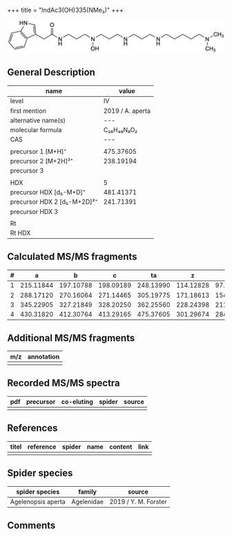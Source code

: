 +++
title = "IndAc3(OH)335(NMe₂)"
+++

![](/img/IndAc3(OH)335(NMe2).png)

## General Description

| name                        | value            |
|-----------------------------|------------------|
| level                       | IV               |
| first mention               | 2019 / A. aperta |
| alternative name(s)         | ---              |
| molecular formula           | C₂₆H₄₆N₆O₂       |
| CAS                         | ---              |
|                             |                  |
| precursor 1 [M+H]⁺          | 475.37605        |
| precursor 2 [M+2H]²⁺        | 238.19194        |
| precursor 3                 |                  |
|                             |                  |
| HDX                         | 5                |
| precursor HDX   [d₅-M+D]⁺   | 481.41371        |
| precursor HDX 2 [d₅-M+2D]²⁺ | 241.71391        |
| precursor HDX 3             |                  |
|                             |                  |
| Rt                          |                  |
| Rt HDX                      |                  |

## Calculated MS/MS fragments

| # | a         | b         | c         | ta        | z         | y         | tz        |
|---|-----------|-----------|-----------|-----------|-----------|-----------|-----------|
| 1 | 215.11844 | 197.10788 | 198.09189 | 248.13990 | 114.12828 | 97.10173  | 131.15482 |
| 2 | 288.17120 | 270.16064 | 271.14465 | 305.19775 | 171.18613 | 154.15958 | 188.21267 |
| 3 | 345.22905 | 327.21849 | 328.20250 | 362.25560 | 228.24398 | 211.21743 | 261.26543 |
| 4 | 430.31820 | 412.30764 | 413.29165 | 475.37605 | 301.29674 | 284.27019 | 318.32328 |

## Additional MS/MS fragments

| m/z       | annotation |
|-----------|------------|
|           |            |

## Recorded MS/MS spectra

| pdf | precursor | co-eluting | spider    | source                              |
|-----|-----------|------------|-----------|-------------------------------------|
|     |           |            |           |                                     |

## References

| titel     | reference   | spider    | name   | content  | link |
|-----------|-------------|-----------|--------|----------|-----|
|           |             |           |        |          |     |

## Spider species

| spider species     | family     | source               |
|--------------------|------------|----------------------|
| Agelenopsis aperta | Agelenidae | 2019 / Y. M. Forster |

## Comments
